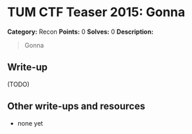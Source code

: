 # TUM CTF Teaser 2015: Gonna

**Category:** Recon
**Points:** 0
**Solves:** 0
**Description:**

> Gonna


## Write-up

(TODO)

## Other write-ups and resources

* none yet
